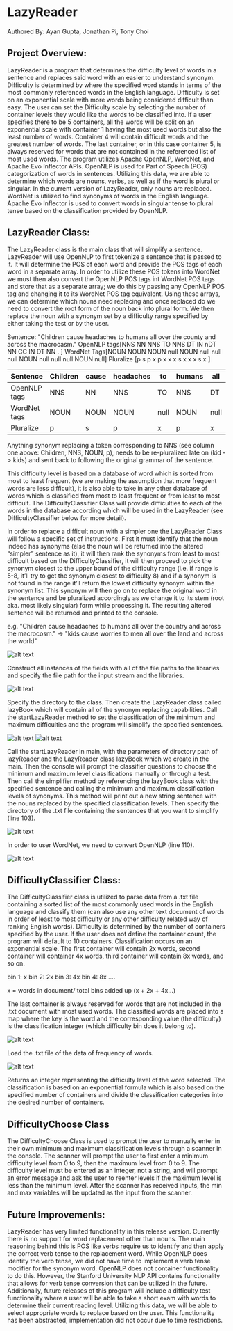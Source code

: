 # LazyReader
Authored By: Ayan Gupta, Jonathan Pi, Tony Choi

## Project Overview: 
LazyReader is a program that determines the difficulty level of words in a sentence and replaces said word with an easier to understand synonym. Difficulty is determined by where the specified word stands in terms of the most commonly referenced words in the English language. Difficulty is set on an exponential scale with more words being considered difficult than easy. The user can set the Difficulty scale by selecting the number of container levels they would like the words to be classified into. If a user specifies there to be 5 containers, all the words will be split on an exponential scale with container 1 having the most used words but also the least number of words. Container 4 will contain difficult words and the greatest number of words. The last container, or in this case container 5, is always reserved for words that are not contained in the referenced list of most used words. 
The program utilizes Apache OpenNLP, WordNet, and Apache Evo Inflector APIs. OpenNLP is used for Part of Speech (POS) categorization of words in sentences. Utilizing this data, we are able to determine which words are nouns, verbs, as well as if the word is plural or singular. In the current version of LazyReader, only nouns are replaced. WordNet is utilized to find synonyms of words in the English language. Apache Evo Inflector is used to convert words in singular tense to plural tense based on the classification provided by OpenNLP. 


## LazyReader Class: 
The LazyReader class is the main class that will simplify a sentence. LazyReader will use OpenNLP to first tokenize a sentence that is passed to it. It will determine the POS of each word and provide the POS tags of each word in a separate array. In order to utilize these POS tokens into WordNet we must then also convert the OpenNLP POS tags int WordNet POS tags and store that as a separate array; we do this by passing any OpenNLP POS tag and changing it to its WordNet POS tag equivalent. Using these arrays, we can determine which nouns need replacing and once replaced do we need to convert the root form of the noun back into plural form. We then replace the noun with a synonym set by a difficulty range specified by either taking the test or by the user.

Sentence:   "Children    cause    headaches    to    humans    all    over    the    county    and    across    the    macrocasm."
OpenNLP tags[NNS         NN       NNS          TO    NNS       DT     IN      nDT    NN        CC     IN        DT     NN       .   ]
WordNet Tags[NOUN        NOUN     NOUN         null  NOUN      null   null    null   NOUN      null   null      null   NOUN     null]
Pluralize   [p           s        p            x     p         x      x       x      s         x      x         x      s        x   ]

|Sentence    |Children|cause|headaches|to  |humans|all |over|the |county|and |across|the |macrocasm|
|------------|--------|-----|---------|----|------|----|----|----|------|----|------|----|---------|
|OpenNLP tags|NNS     |NN   |NNS      |TO  |  NNS |DT  |IN  |nDT |NN    |CC  |IN    |DT  |NN       |
|WordNet tags|NOUN    |NOUN |NOUN     |null|NOUN  |null|null|null|NOUN  |null|null  |null|NOUN     |
|Pluralize   |p       |s    |p        |x   |p     |x   |x   |x   |s     |x   |x     |x   |s        |

Anything synonym replacing a token corresponding to NNS (see column one above: Children, NNS, NOUN, p), needs to be re-pluralized late on (kid -> kids) and sent back to following the original grammar of the sentence.

This difficulty level is based on a database of word which is sorted from most to least frequent (we are making the assumption that more frequent words are less difficult), it is also able to take in any other database of words which is classified from most to least frequent or from least to most difficult. The DifficultyClassifier Class will provide difficulties to each of the words in the database according which will be used in the LazyReader (see DifficultyClassifier below for more detail).

In order to replace a difficult noun with a simpler one the LazyReader Class will follow a specific set of instructions. First it must identify that the noun indeed has synonyms (else the noun will be returned into the altered “simpler” sentence as it), it will then rank the synonyms from least to most difficult based on the DifficultyClassifier, it will then proceed to pick the synonym closest to the upper bound of the difficulty range (i.e. if range is 5-8, it’ll try to get the synonym closest to difficulty 8) and if a synonym is not found in the range it’ll return the lowest difficulty synonym within the synonym list. This synonym will then go on to replace the original word in the sentence and be pluralized accordingly as we change it to its stem (root aka. most likely singular) form while processing it. The resulting altered sentence will be returned and printed to the console. 

e.g. 
"Children cause headaches to humans all over the country and across the macrocosm."
->
"kids cause worries to men all over the land and across the world"

![alt text](https://github.com/Johnnydaboy/LazyReader/blob/master/pictures/constructorFinal.PNG?raw=true)

Construct all instances of the fields with all of the file paths to the libraries and specify the file path for the input stream and the libraries.

![alt text](https://github.com/Johnnydaboy/LazyReader/blob/master/pictures/mainFinal.PNG?raw=true)

Specify the directory to the class. Then create the LazyReader class called lazyBook which will contain all of the synonym replacing capabilities. Call the startLazyReader method to set the classification of the minimum and maximum difficulties and the program will simplify the specified sentences.

![alt text](https://github.com/Johnnydaboy/LazyReader/blob/master/pictures/startLazyReader.PNG?raw=true)
![alt text](https://github.com/Johnnydaboy/LazyReader/blob/master/pictures/startLazyReader2.PNG?raw=true)

Call the startLazyReader in main, with the parameters of directory path of lazyReader and the LazyReader class lazyBook which we create in the main. Then the console will prompt the classifier questions to choose the minimum and maximum level classifications manually or through a test. Then call the simplifier method by referencing the lazyBook class with the specified sentence and calling the minimum and maximum classification levels of synonyms. This method will print out a new string sentence with the nouns replaced by the specified classification levels. Then specify the directory of the .txt file containing the sentences that you want to simplify (line 103).

![alt text](https://github.com/Johnnydaboy/LazyReader/blob/dev/pictures/simplifer1.PNG?raw=true)

In order to user WordNet, we need to convert OpenNLP (line 110).

![alt text](https://github.com/Johnnydaboy/LazyReader/blob/dev/pictures/simplifier2.PNG?raw=true)

## DifficultyClassifier Class: 
The DifficultyClassifier class is utilized to parse data from a .txt file containing a sorted list of the most commonly used words in the English language and classify them (can also use any other text document of words in order of least to most difficulty or any other difficulty related way of ranking English words). Difficulty is determined by the number of containers specified by the user. If the user does not define the container count, the program will default to 10 containers. Classification occurs on an exponential scale. 
The first container will contain 2x words, second container will container 4x words, third container will contain 8x words, and so on. 

bin 1: x 
bin 2: 2x 
bin 3: 4x 
bin 4: 8x
....

x = words in document/ total bins added up (x + 2x + 4x...)

The last container is always reserved for words that are not included in the .txt document with most used words. The classified words are placed into a map where the key is the word and the corresponding value (the difficulty) is the classification integer (which difficulty bin does it belong to). 

![alt text](https://github.com/Johnnydaboy/LazyReader/blob/dev/pictures/classifyFile.PNG?raw=true)

Load the .txt file of the data of frequency of words.

![alt text](https://github.com/Johnnydaboy/LazyReader/blob/dev/pictures/classifyMethod.PNG?raw=true)

Returns an integer representing the difficulty level of the word selected. The classification is based on an exponential formula which is also based on the specified number of containers and divide the classification categories into the desired number of containers.

## DifficultyChoose Class
The DifficultyChoose Class is used to prompt the user to manually enter in their own minimum and maximum classification levels through a scanner in the console. The scanner will prompt the user to first enter a minimum difficulty level from 0 to 9, then the maximum level from 0 to 9. The difficulty level must be entered as an integer, not a string, and will prompt an error message and ask the user to reenter levels if the maximum level is less than the minimum level. After the scanner has received inputs, the min and max variables will be updated as the input from the scanner.



## Future Improvements: 
LazyReader has very limited functionality in this release version. Currently there is no support for word replacement other than nouns. The main reasoning behind this is POS like verbs require us to identify and then apply the correct verb tense to the replacement word. While OpenNLP does identity the verb tense, we did not have time to implement a verb tense modifier for the synonym word. OpenNLP does not container functionality to do this. However, the Stanford University NLP API contains functionality that allows for verb tense conversion that can be utilized in the future. Additionally, future releases of this program will include a difficulty test functionality where a user will be able to take a short exam with words to determine their current reading level. Utilizing this data, we will be able to select appropriate words to replace based on the user. This functionality has been abstracted, implementation did not occur due to time restrictions. 
